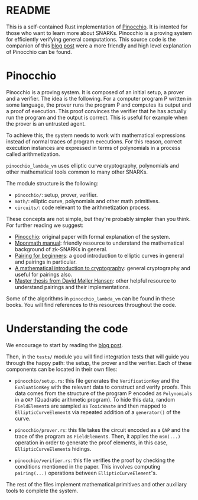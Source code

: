 # README
This is a self-contained Rust implementation of [Pinocchio](https://eprint.iacr.org/2013/279.pdf). It is intented for those who want to learn more about SNARKs. Pinocchio is a proving system for efficiently verifying general computations. This source code is the companion of this [blog post](https://www.notamonadtutorial.com/pinocchio-virtual-machine-nearly-practical-verifiable-computation/
) were a more friendly and high level explanation of Pinocchio can be found.

# Pinocchio
Pinocchio is a proving system. It is composed of an initial setup, a prover and a verifier. The idea is the following. For a computer program P written in some language, the prover runs the program P and computes its output and a proof of execution. This proof convinces the verifier that he has actually run the program and the output is correct. This is useful for example when the prover is an untrusted agent.

To achieve this, the system needs to work with mathematical expressions instead of normal traces of program executions. For this reason, correct execution instances are expressed in terms of polynomials in a process called arithmetization. 

`pinocchio_lambda_vm` uses elliptic curve cryptography, polynomials and other mathematical tools common to many other SNARKs.
 
The module structure is the following:
 - ```pinocchio/```: setup, prover, verifier.
 - ```math/```: elliptic curve, polynomials and other math primitives.
 - ```circuits/```: code relevant to the arithmetization process.

These concepts are not simple, but they're probably simpler than you think. For further reading we suggest:
- [Pinocchio](https://eprint.iacr.org/2013/279.pdf): original paper with formal explanation of the system.
- [Moonmath manual](https://leastauthority.com/community-matters/moonmath-manual/): friendly resource to understand the mathematical background of zk-SNARKs in general.
- [Pairing for beginners](https://static1.squarespace.com/static/5fdbb09f31d71c1227082339/t/5ff394720493bd28278889c6/1609798774687/PairingsForBeginners.pdf): a good introduction to elliptic curves in general and pairings in particular.
- [A mathematical introduction to cryptography](https://link.springer.com/book/10.1007/978-0-387-77993-5): general cryptography and useful for pairings also.
- [Master thesis from David Møller Hansen](https://www.sagemath.org/files/thesis/hansen-thesis-2009.pdf): other helpful resource to understand pairings and their implementations.

Some of the algorithms in `pinocchio_lambda_vm`  can be found in these books. You will find references to this resources throughout the code.

# Understanding the code
We encourage to start by reading the [blog post](https://www.notamonadtutorial.com/pinocchio-virtual-machine-nearly-practical-verifiable-computation/
).

 Then, in the ```tests/``` module you will find integration tests that will guide you through the happy path: the setup, the prover and the verifier. Each of these components can be located in their own files:

- `pinocchio/setup.rs`: this file generates the `VerificationKey` and the `EvaluationKey` with the relevant data to construct and verify proofs. This data comes from the structure of the program P encoded as `Polynomials` in a `QAP` (Quadratic arithmetic program). To hide this data, random `FieldElement`s are sampled as `ToxicWaste` and then mapped to `EllipticCurveElement`s via repeated addition of a `generator()` of the curve. 

- `pinocchio/prover.rs`: this file takes the circuit encoded as a `QAP` and the trace of the program as `FieldElement`s. Then, it applies the `msm(...)` operation in order to generate the proof elements, in this case, `EllipticCurveElement`s hidings.

- `pinocchio/verifier.rs`: this file verifies the proof by checking the conditions mentioned in the paper. This involves computing `pairing(...)` operations between `EllipticCurveElement`'s.

The rest of the files implement mathematical primitives and other auxiliary tools to complete the system.

